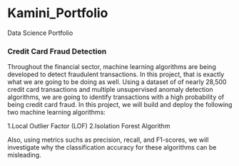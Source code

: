 # Kamini_Portfolio
Data Science Portfolio

### Credit Card Fraud Detection
Throughout the financial sector, machine learning algorithms are being developed to detect fraudulent transactions. In this project, that is exactly what we are going to be doing as well. Using a dataset of of nearly 28,500 credit card transactions and multiple unsupervised anomaly detection algorithms, we are going to identify transactions with a high probability of being credit card fraud. In this project, we will build and deploy the following two machine learning algorithms:

1.Local Outlier Factor (LOF)
2.Isolation Forest Algorithm

Also, using metrics suchs as precision, recall, and F1-scores, we will investigate why the classification accuracy for these algorithms can be misleading.
